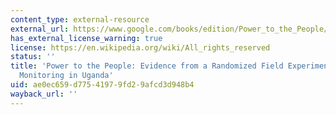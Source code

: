 ```yaml
---
content_type: external-resource
external_url: https://www.google.com/books/edition/Power_to_the_People/Dlan_3_GhiQC?hl=en&gbpv=1
has_external_license_warning: true
license: https://en.wikipedia.org/wiki/All_rights_reserved
status: ''
title: 'Power to the People: Evidence from a Randomized Field Experiments on Community-Based
  Monitoring in Uganda'
uid: ae0ec659-d775-4197-9fd2-9afcd3d948b4
wayback_url: ''
---
```

